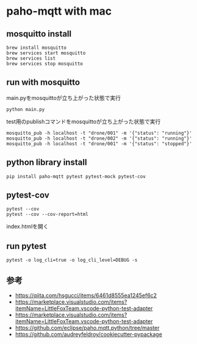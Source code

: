 # paho-mqtt with mac

## mosquitto install

```shell
brew install mosquitto
brew services start mosquitto
brew services list
brew services stop mosquitto
```

## run with mosquitto

main.pyをmosquittoが立ち上がった状態で実行

```shell
python main.py
```

test用のpublishコマンドをmosquittoが立ち上がった状態で実行

```shell
mosquitto_pub -h localhost -t "drone/001" -m '{"status": "running"}'
mosquitto_pub -h localhost -t "drone/002" -m '{"status": "running"}'
mosquitto_pub -h localhost -t "drone/001" -m '{"status": "stopped"}'
```



## python library install

```shell
pip install paho-mqtt pytest pytest-mock pytest-cov
```

## pytest-cov

```
pytest --cov
pytest --cov --cov-report=html
```
index.htmlを開く

## run pytest

```
pytest -o log_cli=true -o log_cli_level=DEBUG -s
```


## 参考

- https://qiita.com/hsgucci/items/6461d8555ea1245ef6c2 
- https://marketplace.visualstudio.com/items?itemName=LittleFoxTeam.vscode-python-test-adapter 
- https://marketplace.visualstudio.com/items?itemName=LittleFoxTeam.vscode-python-test-adapter 
- https://github.com/eclipse/paho.mqtt.python/tree/master 
- https://github.com/audreyfeldroy/cookiecutter-pypackage

